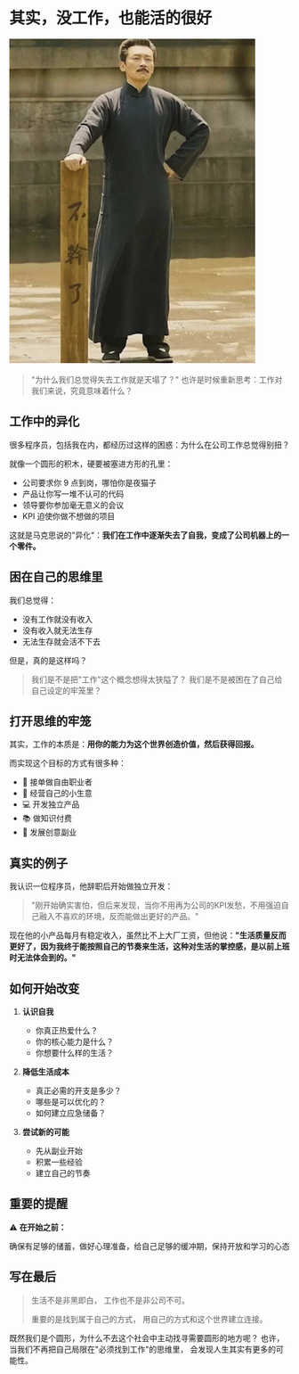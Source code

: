 # 其实，没工作，也能活的很好

![不干了](../assets/images/chapter5/not-work.png)

> "为什么我们总觉得失去工作就是天塌了？"
> 也许是时候重新思考：工作对我们来说，究竟意味着什么？

## 工作中的异化

很多程序员，包括我在内，都经历过这样的困惑：为什么在公司工作总觉得别扭？

就像一个圆形的积木，硬要被塞进方形的孔里：

- 公司要求你 9 点到岗，哪怕你是夜猫子
- 产品让你写一堆不认可的代码
- 领导要你参加毫无意义的会议
- KPI 迫使你做不想做的项目

这就是马克思说的"异化"：**我们在工作中逐渐失去了自我，变成了公司机器上的一个零件。**


## 困在自己的思维里

我们总觉得：

- 没有工作就没有收入
- 没有收入就无法生存
- 无法生存就会活不下去

但是，真的是这样吗？

> 我们是不是把"工作"这个概念想得太狭隘了？
> 我们是不是被困在了自己给自己设定的牢笼里？

## 打开思维的牢笼

其实，工作的本质是：**用你的能力为这个世界创造价值，然后获得回报。**

而实现这个目标的方式有很多种：

- 🎯 接单做自由职业者
- 🌱 经营自己的小生意
- 💻 开发独立产品
- 📚 做知识付费
- 🎨 发展创意副业

## 真实的例子

我认识一位程序员，他辞职后开始做独立开发：
> "刚开始确实害怕，但后来发现，当你不用再为公司的KPI发愁，不用强迫自己融入不喜欢的环境，反而能做出更好的产品。"

现在他的小产品每月有稳定收入，虽然比不上大厂工资，但他说：**"生活质量反而更好了，因为我终于能按照自己的节奏来生活，这种对生活的掌控感，是以前上班时无法体会到的。"**

## 如何开始改变

1. **认识自我**

   - 你真正热爱什么？
   - 你的核心能力是什么？
   - 你想要什么样的生活？

2. **降低生活成本**

   - 真正必需的开支是多少？
   - 哪些是可以优化的？
   - 如何建立应急储备？

3. **尝试新的可能**

   - 先从副业开始
   - 积累一些经验
   - 建立自己的节奏

## 重要的提醒

⚠️ **在开始之前：**

确保有足够的储蓄，做好心理准备，给自己足够的缓冲期，保持开放和学习的心态

## 写在最后

> 生活不是非黑即白，
> 工作也不是非公司不可。
> 
> 重要的是找到属于自己的方式，
> 用自己的方式和这个世界建立连接。

既然我们是个圆形，为什么不去这个社会中主动找寻需要圆形的地方呢？
也许，当我们不再把自己局限在"必须找到工作"的思维里，
会发现人生其实有更多的可能性。
